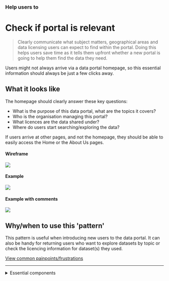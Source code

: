 ### Help users to
# Check if portal is relevant

> Clearly communicate what subject matters, geographical areas and data licensing users can expect to find within the portal. Doing this helps users save time as it tells them upfront whether a new portal is going to help them find the data they need.

Users might not always arrive via a data portal homepage, so this essential information should always be just a few clicks away.

## What it looks like

The homepage should clearly answer these key questions:
* What is the purpose of this data portal, what are the topics it covers?
* Who is the organisation managing this portal?
* What licences are the data shared under?
* Where do users start searching/exploring the data?

If users arrive at other pages, and not the homepage, they should be able to easily access the Home or the About Us pages.

<!-- tabs:start -->

#### **Wireframe**

<a href="/dd3-wireframes/_media/stage-1/homepage/wireframe-home-clean.png" target="_blank"><img src="/dd3-wireframes/_media/stage-1/homepage/wireframe-home-clean.png" data-no-zoom/></a>

<!-- ![Explore - Home](../../_media/stage-1/homepage/wireframe-home-clean.png ":no-zoom") -->

#### **Example**

<a href="/dd3-wireframes/_media/stage-1/homepage/wireframe-home.png" target="_blank"><img src="/dd3-wireframes/_media/stage-1/homepage/wireframe-home.png" data-no-zoom/></a>

<!-- ![Explore - Home](../../_media/stage-1/homepage/wireframe-home.png) -->

#### **Example with comments**

<a href="/dd3-wireframes/_media/stage-1/homepage/wireframe-home-annotations.png" target="_blank"><img src="/dd3-wireframes/_media/stage-1/homepage/wireframe-home-annotations.png" data-no-zoom/></a>

<!-- ![Explore - Home](../../_media/stage-1/homepage/wireframe-home-annotations.png) -->

<!-- tabs:end -->

## Why/when to use this 'pattern'

This pattern is useful when introducing new users to the data portal. It can also be handy for returning users who want to explore datasets by topic or check the licencing information for dataset(s) they used.

<p class="link1"><a href="#/main-content/introduction?id=_1-discover-data-sources" >View common painpoints/frustrations</a></p>

---

<!-- Additional information can be presented in dropdown menus -->

<details>
<summary>Essential components</summary>
<br>
[Brief description and a list of the most relevant components/information for this task]

Below is a checklist of components/information that are relevant for this task.

These components can be arranged in many ways, but the ones with highest relevance should be the most visible/accessible.

?> 1 - high relevance, 2 - medium relevance, 3 - low relevance

<!-- Table of component start -->

| Component                  | Description                                                            | Relevance |
|----------------------------|------------------------------------------------------------------------|:---------:|
| Purpose of the data portal | Why was this portal created?                                           |     1     |
| Topics covered             | What topics does this data portal cover?                               |     1     |
| Organization details       | Who is managing the data portal?                                       |     1     |
| Licence details            | Is all the data shared under the same licence? If not - what are they? |     2     |
| Geographical areas covered | Does this portal cover a specific geographical area?                   |     2     |

</details>

